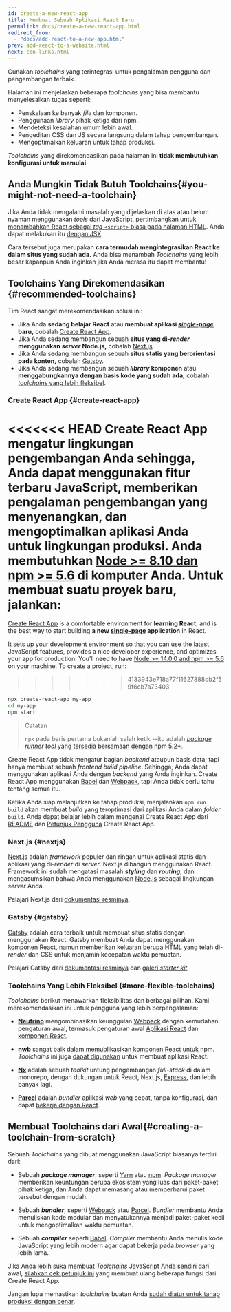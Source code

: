 ```yaml
---
id: create-a-new-react-app
title: Membuat Sebuah Aplikasi React Baru
permalink: docs/create-a-new-react-app.html
redirect_from:
  - "docs/add-react-to-a-new-app.html"
prev: add-react-to-a-website.html
next: cdn-links.html
---
```


Gunakan *toolchains* yang terintegrasi untuk pengalaman pengguna dan pengembangan terbaik.

Halaman ini menjelaskan beberapa *toolchains* yang bisa membantu menyelesaikan tugas seperti:

* Penskalaan ke banyak *file* dan komponen.
* Penggunaan *library* pihak ketiga dari npm.
* Mendeteksi kesalahan umum lebih awal.
* Pengeditan CSS dan JS secara langsung dalam tahap pengembangan.
* Mengoptimalkan keluaran untuk tahap produksi.

*Toolchains* yang direkomendasikan pada halaman ini **tidak membutuhkan konfigurasi untuk memulai**.

## Anda Mungkin Tidak Butuh Toolchains{#you-might-not-need-a-toolchain}

Jika Anda tidak mengalami masalah yang dijelaskan di atas atau belum nyaman menggunakan *tools* dari JavaScript, pertimbangkan untuk [menambahkan React sebagai *tag* `<script>` biasa pada halaman HTML](/docs/add-react-to-a-website.html). Anda dapat melakukan itu [dengan JSX](/docs/add-react-to-a-website.html#optional-try-react-with-jsx).

Cara tersebut juga merupakan **cara termudah mengintegrasikan React ke dalam situs yang sudah ada.** Anda bisa menambah *Toolchains* yang lebih besar kapanpun Anda inginkan jika Anda merasa itu dapat membantu!

## Toolchains Yang Direkomendasikan {#recommended-toolchains}

Tim React sangat merekomendasikan solusi ini:

- Jika Anda **sedang belajar React** atau **membuat aplikasi [*single-page*](/docs/glossary.html#single-page-application) baru,** cobalah [Create React App](#create-react-app).
- Jika Anda sedang membangun sebuah **situs yang di-*render* menggunakan *server* Node.js,** cobalah [Next.js](#nextjs).
- Jika Anda sedang membangun sebuah **situs statis yang berorientasi pada konten,** cobalah [Gatsby](#gatsby).
- Jika Anda sedang membangun sebuah ***library* komponen** atau **menggabungkannya dengan basis kode yang sudah ada,** cobalah [*toolchains* yang lebih fleksibel](#more-flexible-toolchains).

### Create React App {#create-react-app}

<<<<<<< HEAD
Create React App mengatur lingkungan pengembangan Anda sehingga, Anda dapat menggunakan fitur terbaru JavaScript, memberikan pengalaman pengembangan yang menyenangkan, dan mengoptimalkan aplikasi Anda untuk lingkungan produksi. Anda membutuhkan [Node >= 8.10 dan npm >= 5.6](https://nodejs.org/en/) di komputer Anda. Untuk membuat suatu proyek baru, jalankan:
=======
[Create React App](https://github.com/facebookincubator/create-react-app) is a comfortable environment for **learning React**, and is the best way to start building **a new [single-page](/docs/glossary.html#single-page-application) application** in React.

It sets up your development environment so that you can use the latest JavaScript features, provides a nice developer experience, and optimizes your app for production. You’ll need to have [Node >= 14.0.0 and npm >= 5.6](https://nodejs.org/en/) on your machine. To create a project, run:
>>>>>>> 4133943e718a77f11627888db2f59f6cb7a73403

```bash
npx create-react-app my-app
cd my-app
npm start
```

>Catatan
>
>`npx` pada baris pertama bukanlah salah ketik --itu adalah [*package runner tool* yang tersedia bersamaan dengan npm 5.2+](https://medium.com/@maybekatz/introducing-npx-an-npm-package-runner-55f7d4bd282b).

Create React App tidak mengatur bagian *backend* ataupun basis data; tapi hanya membuat sebuah *frontend build pipeline*. Sehingga, Anda dapat menggunakan aplikasi Anda dengan *backend* yang Anda inginkan. Create React App menggunakan [Babel](http://babeljs.io/) dan [Webpack](https://webpack.js.org/), tapi Anda tidak perlu tahu tentang semua itu.

Ketika Anda siap melanjutkan ke tahap produksi, menjalankan `npm run build` akan membuat *build* yang teroptimasi dari aplikasi Anda dalam *folder* `build`. Anda dapat belajar lebih dalam mengenai Create React App dari [README](https://github.com/facebookincubator/create-react-app#create-react-app--) dan [Petunjuk Pengguna](https://facebook.github.io/create-react-app/) Create React App.

### Next.js {#nextjs}

[Next.js](https://nextjs.org/) adalah *framework* populer dan ringan untuk aplikasi statis dan aplikasi yang di-*render* di *server*. Next.js dibangun menggunakan React. Framework ini sudah mengatasi masalah ***styling*** dan ***routing***, dan mengasumsikan bahwa Anda menggunakan [Node.js](https://nodejs.org/) sebagai lingkungan *server* Anda.

Pelajari Next.js dari [dokumentasi resminya](https://nextjs.org/learn/).

### Gatsby {#gatsby}

[Gatsby](https://www.gatsbyjs.org/) adalah cara terbaik untuk membuat situs statis dengan menggunakan React. Gatsby membuat Anda dapat menggunakan komponen React, namun memberikan keluaran berupa HTML yang telah di-*render* dan CSS untuk menjamin kecepatan waktu pemuatan.

Pelajari Gatsby dari [dokumentasi resminya](https://www.gatsbyjs.org/docs/) dan [galeri *starter kit*](https://www.gatsbyjs.org/docs/gatsby-starters/).

### Toolchains Yang Lebih Fleksibel {#more-flexible-toolchains}

*Toolchains* berikut menawarkan fleksibilitas dan berbagai pilihan. Kami merekomendasikan ini untuk pengguna yang lebih berpengalaman:

- **[Neutrino](https://neutrinojs.org/)** mengombinasikan keunggulan [Webpack](https://webpack.js.org/) dengan kemudahan pengaturan awal, termasuk pengaturan awal [Aplikasi React](https://neutrinojs.org/packages/react/) dan [komponen React](https://neutrinojs.org/packages/react-components/).

- **[nwb](https://github.com/insin/nwb)** sangat baik dalam [memublikasikan komponen React untuk npm](https://github.com/insin/nwb/blob/master/docs/guides/ReactComponents.md#developing-react-components-and-libraries-with-nwb). *Toolchains* ini juga [dapat digunakan](https://github.com/insin/nwb/blob/master/docs/guides/ReactApps.md#developing-react-apps-with-nwb) untuk membuat aplikasi React.

- **[Nx](https://nx.dev/react)** adalah sebuah *toolkit* untung pengembangan *full-stack* di dalam monorepo, dengan dukungan untuk React, Next.js, [Express](https://expressjs.com/), dan lebih banyak lagi.

- **[Parcel](https://parceljs.org/)** adalah *bundler* aplikasi *web* yang cepat, tanpa konfigurasi, dan dapat [bekerja dengan React](https://parceljs.org/recipes.html#react).

## Membuat Toolchains dari Awal{#creating-a-toolchain-from-scratch}

Sebuah *Toolchains* yang dibuat menggunakan JavaScript biasanya terdiri dari:

* Sebuah ***package manager***, seperti [Yarn](https://yarnpkg.com/) atau [npm](https://www.npmjs.com/). *Package manager* memberikan keuntungan berupa ekosistem yang luas dari paket-paket pihak ketiga, dan Anda dapat memasang atau memperbarui paket tersebut dengan mudah.

* Sebuah ***bundler***, seperti [Webpack](https://webpack.js.org/) atau [Parcel](https://parceljs.org/). *Bundler* membantu Anda menuliskan kode modular dan menyatukannya menjadi paket-paket kecil untuk mengoptimalkan waktu pemuatan.


* Sebuah ***compiler*** seperti [Babel](http://babeljs.io/). *Compiler* membantu Anda menulis kode JavaScript yang lebih modern agar dapat bekerja pada *browser* yang lebih lama.

Jika Anda lebih suka membuat *Toolchains* JavaScript Anda sendiri dari awal, [silahkan cek petunjuk ini](https://blog.usejournal.com/creating-a-react-app-from-scratch-f3c693b84658) yang membuat ulang beberapa fungsi dari Create React App.

Jangan lupa memastikan *toolchains* buatan Anda [sudah diatur untuk tahap produksi dengan benar](/docs/optimizing-performance.html#use-the-production-build).
